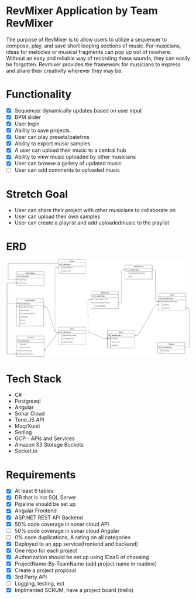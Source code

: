 # RevMixer Application by Team RevMixer
The purpose of RevMixer is to allow users to utilize a sequencer to compose, play, and save short looping sections of music.
For musicians, ideas for melodies or musical fragments can pop up out of nowhere. Without an easy and reliable way of recording these sounds,
they can easily be forgotten. Revmixer provides the framework for musicians to express and share their creativity wherever they may be.

# Functionality
- [X] Sequencer dynamically updates based on user input
- [X] BPM slider
- [X] User login
- [X] Ability to save projects
- [X] User can play presets/patetrns
- [X] Ability to export music samples
- [X] A user can upload their music to a central hub
- [X] Ability to view music uploaded by other musicians
- [X] User can browse a gallery of updated music
- [ ] User can add comments to uploaded music

# Stretch Goal
* User can share their project with other musicians to collaborate on
* User can upload their own samples
* User can create a playlist and add uploadedmusic to the playlist

# ERD
![ER Diagram](ER.jpg)

# Tech Stack
* C#
* Postgresql
* Angular
* Sonar Cloud
* Tone.JS API
* Moq/Xunit
* Serilog
* GCP - APIs and Services
* Amazon S3 Storage Buckets
* Socket.io

# Requirements
- [X] At least 6 tables
- [X] DB that is not SQL Server
- [X] Pipeline should be set up
- [X] Angular Frontend
- [X] ASP.NET REST API Backend
- [X] 50% code coverage in sonar cloud API
- [ ] 50% code coverage in sonar cloud Angular
- [ ] 0% code duplications, A rating on all categories
- [X] Deployed to an app service(frontend and backend)
- [X] One repo for each project
- [X] Authorization should be set up using IDaaS of choosing
- [X] ProjectName-By-TeamName (add project name in readme)
- [x] Create a project proposal
- [X] 3rd Party API
- [ ] Logging, testing, ect
- [X] Implmented SCRUM, have a project board (trello)
